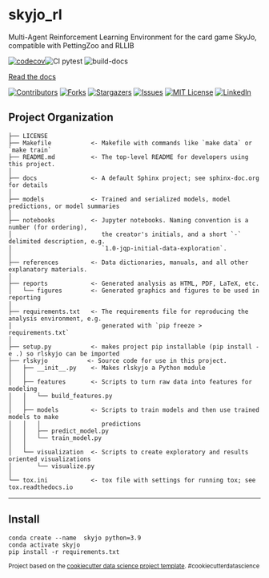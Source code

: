skyjo_rl
==============================

Multi-Agent Reinforcement Learning Environment for the card game SkyJo, compatible with PettingZoo and RLLIB

[![codecov](https://codecov.io/gh/johannespischinger/senti_anal/branch/dev/graph/badge.svg?token=CI49NOMH1J)](https://codecov.io/gh/michaelfeil/skyjo_rl)![CI pytest](https://codecov.io/gh/michaelfeil/skyjo_rl/actions/workflows/python_pip_unittests_lint.yml/badge.svg)
![build-docs](https://codecov.io/gh/michaelfeil/skyjo_rl/actions/workflows/build-docs-ghpages.yml/badge.svg?branch=dev)

[Read the docs](https://michaelfeil.github.io/skyjo_rl/)
<!-- PROJECT SHIELDS -->
[![Contributors][contributors-shield]][contributors-url]
[![Forks][forks-shield]][forks-url]
[![Stargazers][stars-shield]][stars-url]
[![Issues][issues-shield]][issues-url]
[![MIT License][license-shield]][license-url]
[![LinkedIn][linkedin-shield]][linkedin-url]

Project Organization
------------

    ├── LICENSE
    ├── Makefile           <- Makefile with commands like `make data` or `make train`
    ├── README.md          <- The top-level README for developers using this project.
    │
    ├── docs               <- A default Sphinx project; see sphinx-doc.org for details
    │
    ├── models             <- Trained and serialized models, model predictions, or model summaries
    │
    ├── notebooks          <- Jupyter notebooks. Naming convention is a number (for ordering),
    │                         the creator's initials, and a short `-` delimited description, e.g.
    │                         `1.0-jqp-initial-data-exploration`.
    │
    ├── references         <- Data dictionaries, manuals, and all other explanatory materials.
    │
    ├── reports            <- Generated analysis as HTML, PDF, LaTeX, etc.
    │   └── figures        <- Generated graphics and figures to be used in reporting
    │
    ├── requirements.txt   <- The requirements file for reproducing the analysis environment, e.g.
    │                         generated with `pip freeze > requirements.txt`
    │
    ├── setup.py           <- makes project pip installable (pip install -e .) so rlskyjo can be imported
    ├── rlskyjo           <- Source code for use in this project.
    │   ├── __init__.py    <- Makes rlskyjo a Python module
    │   │
    │   ├── features       <- Scripts to turn raw data into features for modeling
    │   │   └── build_features.py
    │   │
    │   ├── models         <- Scripts to train models and then use trained models to make
    │   │   │                 predictions
    │   │   ├── predict_model.py
    │   │   └── train_model.py
    │   │
    │   └── visualization  <- Scripts to create exploratory and results oriented visualizations
    │       └── visualize.py
    │
    └── tox.ini            <- tox file with settings for running tox; see tox.readthedocs.io


--------

## Install
```
conda create --name  skyjo python=3.9
conda activate skyjo
pip install -r requirements.txt
```


<p><small>Project based on the <a target="_blank" href="https://drivendata.github.io/cookiecutter-data-science/">cookiecutter data science project template</a>. #cookiecutterdatascience</small></p>

<!-- MARKDOWN LINKS & IMAGES -->
<!-- https://www.markdownguide.org/basic-syntax/#reference-style-links -->
[contributors-shield]: https://img.shields.io/github/contributors/michaelfeil/rlskyjo.svg?style=for-the-badge
[contributors-url]: https://github.com/michaelfeil/rlskyjo/graphs/contributors
[forks-shield]: https://img.shields.io/github/forks/michaelfeil/rlskyjo.svg?style=for-the-badge
[forks-url]: https://github.com/michaelfeil/rlskyjo/network/members
[stars-shield]: https://img.shields.io/github/stars/michaelfeil/rlskyjo.svg?style=for-the-badge
[stars-url]: https://github.com/michaelfeil/rlskyjo/stargazers
[issues-shield]: https://img.shields.io/github/issues/michaelfeil/rlskyjo.svg?style=for-the-badge
[issues-url]: https://github.com/michaelfeil/rlskyjo/issues
[license-shield]: https://img.shields.io/github/license/michaelfeil/rlskyjo.svg?style=for-the-badge
[license-url]: https://github.com/michaelfeil/rlskyjo/blob/master/LICENSE.txt
[linkedin-shield]: https://img.shields.io/badge/-LinkedIn-black.svg?style=for-the-badge&logo=linkedin&colorB=555
[linkedin-url]: https://linkedin.com/in/michael-feil